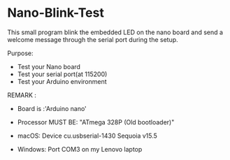 # Nano-Blink-Test

This small program blink the embedded LED on the nano board and send a welcome message through the serial port during the setup.

Purpose: 
 
- Test your Nano board
- Test your serial port(at 115200)
- Test your Arduino environment

REMARK :

- Board is :'Arduino nano'
- Processor MUST BE:  "ATmega 328P (Old bootloader)"

- macOS: Device cu.usbserial-1430 Sequoia v15.5
- Windows: Port COM3 on my Lenovo laptop

